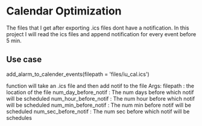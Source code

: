 # Calendar Optimization

The files that I get after exporting .ics files dont have a notification.
In this project I will read the ics files and append notification for every event before 5 min.

## Use case

add_alarm_to_calender_events(filepath = 'files/iu_cal.ics')

function will take an .ics file and then add notif to the file
Args:
    filepath : the location of the file
    num_day_before_notif : The num days before which notif will be scheduled
    num_hour_before_notif : The num hour before which notif will be scheduled
    num_min_before_notif : The num  min before notif will be scheduled
    num_sec_before_notif : The num sec before which notif will be schedules